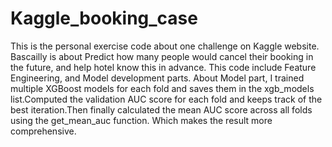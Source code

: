 # Kaggle_booking_case
This is the personal exercise code about one challenge on Kaggle website. Bascailly is about Predict how many people would cancel their booking in the future, and help hotel know this in advance.
This code include Feature Engineering, and Model development parts.
About Model part, I trained multiple XGBoost models for each fold and saves them in the xgb_models list.Computed the validation AUC score for each fold and keeps track of the best iteration.Then finally calculated the mean AUC score across all folds using the get_mean_auc function. Which makes the result more comprehensive.
